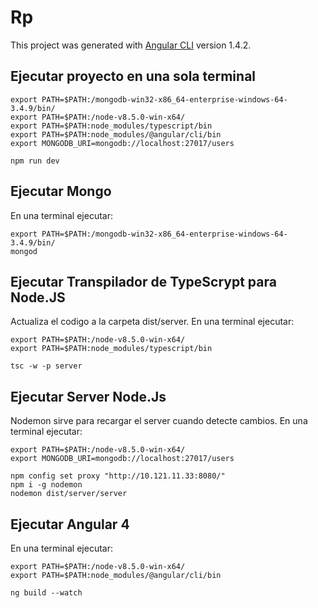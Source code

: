 # Rp

This project was generated with [Angular CLI](https://github.com/angular/angular-cli) version 1.4.2.

## Ejecutar proyecto en una sola terminal

```shell
export PATH=$PATH:/mongodb-win32-x86_64-enterprise-windows-64-3.4.9/bin/
export PATH=$PATH:/node-v8.5.0-win-x64/
export PATH=$PATH:node_modules/typescript/bin
export PATH=$PATH:node_modules/@angular/cli/bin
export MONGODB_URI=mongodb://localhost:27017/users

npm run dev

```
## Ejecutar Mongo

En una terminal ejecutar:

```shell
export PATH=$PATH:/mongodb-win32-x86_64-enterprise-windows-64-3.4.9/bin/
mongod
```

## Ejecutar Transpilador de TypeScrypt para Node.JS
Actualiza el codigo a la carpeta dist/server.
En una terminal ejecutar:

```shell
export PATH=$PATH:/node-v8.5.0-win-x64/
export PATH=$PATH:node_modules/typescript/bin

tsc -w -p server
```

## Ejecutar Server Node.Js
Nodemon sirve para recargar el server cuando detecte cambios.
En una terminal ejecutar:

```shell
export PATH=$PATH:/node-v8.5.0-win-x64/
export MONGODB_URI=mongodb://localhost:27017/users

npm config set proxy "http://10.121.11.33:8080/"
npm i -g nodemon
nodemon dist/server/server
```

## Ejecutar Angular 4
En una terminal ejecutar:

```shell
export PATH=$PATH:/node-v8.5.0-win-x64/
export PATH=$PATH:node_modules/@angular/cli/bin

ng build --watch
```
